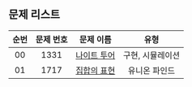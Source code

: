 ## 문제 리스트

|          순번          |       문제 번호         |        문제 이름         |        유형         |
| :-----: | :-----: | :-----: | :-----: | 
| 00 | 1331 | <a href="https://www.acmicpc.net/problem/1331">나이트 투어</a> | 구현, 시뮬레이션 |
| 01 | 1717 | <a href="https://www.acmicpc.net/problem/1717">집합의 표현</a> | 유니온 파인드 |
